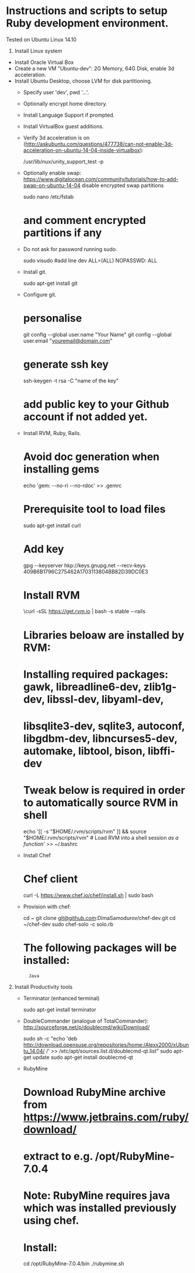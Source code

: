 # Instructions and scripts to setup Ruby development environment.

Tested on Ubuntu Linux 14.10

1. Install Linux system

 - Install Oracle Virtual Box
 - Create a new VM "Ubuntu-dev": 2G Memory, 64G Disk, enable 3d acceleration.
 - Install Ubuntu Desktop, choose LVM for disk partitioning.
    - Specify user 'dev', pwd '...'.
    - Optionally encrypt home directory.
    - Install Language Support if prompted.
    - Install VirtualBox guest additions.
    - Verify 3d acceleration is on (http://askubuntu.com/questions/477738/can-not-enable-3d-acceleration-on-ubuntu-14-04-inside-virtualbox):

        /usr/lib/nux/unity_support_test -p

    - Optionally enable swap: https://www.digitalocean.com/community/tutorials/how-to-add-swap-on-ubuntu-14-04
      disable encrypted swap partitions

        sudo nano /etc/fstab
        # and comment encrypted partitions if any

    - Do not ask for password running sudo.

        sudo visudo
        #add line
        dev ALL=(ALL) NOPASSWD: ALL

    - Install git.

        sudo apt-get install git

    - Configure git.

        # personalise
        git config --global user.name "Your Name"
        git config --global user.email "youremail@domain.com"
        #
        # generate ssh key
        ssh-keygen -t rsa -C "name of the key"
        # add public key to your Github account if not added yet.

    - Install RVM, Ruby, Rails.

        # Avoid doc generation when installing gems
        echo 'gem: --no-ri --no-rdoc' >> .gemrc

        # Prerequisite tool to load files
        sudo apt-get install curl

        # Add key
        gpg --keyserver hkp://keys.gnupg.net --recv-keys 409B6B1796C275462A1703113804BB82D39DC0E3
        # Install RVM
        \curl -sSL https://get.rvm.io | bash -s stable --rails

        # Libraries beloaw are installed by RVM:
        # Installing required packages: gawk, libreadline6-dev, zlib1g-dev, libssl-dev, libyaml-dev,
        # libsqlite3-dev, sqlite3, autoconf, libgdbm-dev, libncurses5-dev, automake, libtool, bison, libffi-dev

        # Tweak below is required in order to automatically source RVM in shell
        echo '[[ -s "$HOME/.rvm/scripts/rvm" ]] && source "$HOME/.rvm/scripts/rvm" # Load RVM into a shell session *as a function*' >> ~/.bashrc

    - Install Chef

        # Chef client
         curl -L https://www.chef.io/chef/install.sh | sudo bash

    - Provision with chef:
    
        cd ~
        git clone git@github.com:DimaSamodurov/chef-dev.git
        cd ~/chef-dev
        sudo chef-solo -c solo.rb
        # The following packages will be installed:
            Java

2. Install Productivity tools

    - Terminator (enhanced terminal)

        sudo apt-get install terminator

    - DoubleCommander (analogue of TotalCommander): http://sourceforge.net/p/doublecmd/wiki/Download/

        sudo sh -c "echo 'deb http://download.opensuse.org/repositories/home:/Alexx2000/xUbuntu_14.04/ /' >> /etc/apt/sources.list.d/doublecmd-qt.list"
        sudo apt-get update
        sudo apt-get install doublecmd-qt

    - RubyMine

        # Download RubyMine archive from https://www.jetbrains.com/ruby/download/
        # extract to e.g. /opt/RubyMine-7.0.4
        # Note: RubyMine requires java which was installed previously using chef.
        # Install:
        cd /opt/RubyMine-7.0.4/bin
        ./rubymine.sh



